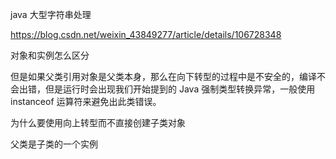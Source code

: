java 大型字符串处理

https://blog.csdn.net/weixin_43849277/article/details/106728348

对象和实例怎么区分

但是如果父类引用对象是父类本身，那么在向下转型的过程中是不安全的，编译不会出错，但是运行时会出现我们开始提到的 Java 强制类型转换异常，一般使用 instanceof 运算符来避免出此类错误。

为什么要使用向上转型而不直接创建子类对象

父类是子类的一个实例